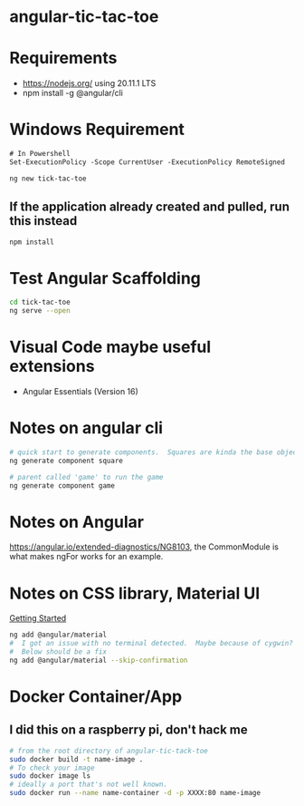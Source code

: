 # angular-tic-tac-toe

# Requirements
* https://nodejs.org/ using 20.11.1 LTS
* npm install -g @angular/cli

# Windows Requirement
```ps
# In Powershell
Set-ExecutionPolicy -Scope CurrentUser -ExecutionPolicy RemoteSigned
```

```sh
ng new tick-tac-toe
```

## If the application already created and pulled, run this instead
```sh
npm install
```

# Test Angular Scaffolding
```sh
cd tick-tac-toe
ng serve --open
```

# Visual Code maybe useful extensions
* Angular Essentials (Version 16)

# Notes on angular cli
```sh
# quick start to generate components.  Squares are kinda the base object in tick tac toe
ng generate component square

# parent called 'game' to run the game
ng generate component game
```

# Notes on Angular
https://angular.io/extended-diagnostics/NG8103, the CommonModule is what makes ngFor works for an example.

# Notes on CSS library, Material UI
[Getting Started](https://material.angular.io/guide/getting-started)
```sh
ng add @angular/material
#  I got an issue with no terminal detected.  Maybe because of cygwin?
#  Below should be a fix
ng add @angular/material --skip-confirmation
```

# Docker Container/App
## I did this on a raspberry pi, don't hack me
```sh
# from the root directory of angular-tic-tack-toe
sudo docker build -t name-image .
# To check your image
sudo docker image ls 
# ideally a port that's not well known.
sudo docker run --name name-container -d -p XXXX:80 name-image 
```
